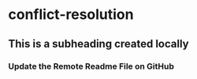 # conflict-resolution


## This is a subheading created locally

### Update the Remote Readme File on GitHub